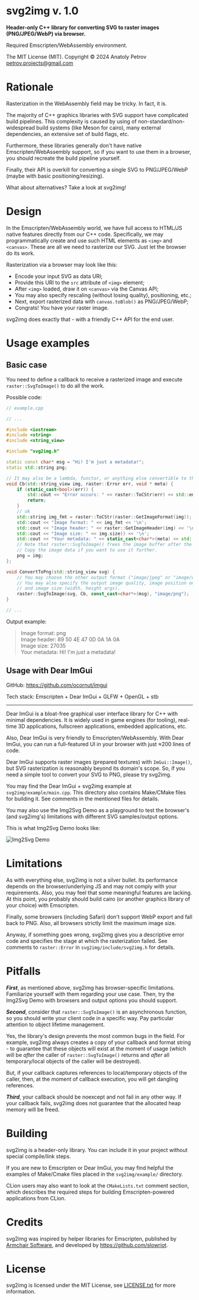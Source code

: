 # svg2img v. 1.0 

**Header-only C++ library for converting SVG to raster images (PNG/JPEG/WebP) via browser.**

Required Emscripten/WebAssembly environment.

The MIT License (MIT). Copyright © 2024 Anatoly Petrov <petrov.projects@gmail.com>

# Rationale

Rasterization in the WebAssembly field may be tricky. In fact, it is.

The majority of C++ graphics libraries with SVG support have complicated
build pipelines. This complexity is caused by using of non-standard/non-widespread 
build systems (like Meson for cairo), many external dependencies, 
an extensive set of build flags, etc.

Furthermore, these libraries generally don't have native Emscripten/WebAssembly support, 
so if you want to use them in a browser, you should recreate the build pipeline yourself.

Finally, their API is overkill for converting a single SVG to PNG/JPEG/WebP 
(maybe with basic positioning/resizing).

What about alternatives? Take a look at svg2img!

# Design

In the Emscripten/WebAssembly world, we have full access to HTML/JS native features directly
from our C++ code. Specifically, we may programmatically create and use such HTML elements 
as `<img>` and `<canvas>`. These are all we need to rasterize our SVG. Just let the browser 
do its work.

Rasterization via a browser may look like this:

- Encode your input SVG as data URI;
- Provide this URI to the `src` attribute of `<img>` element;
- After `<img>` loaded, draw it on `<canvas>` via the Canvas API;
- You may also specify rescaling (without losing quality), positioning, etc.;
- Next, export rasterized data with `canvas.toBlob()` as PNG/JPEG/WebP;
- Congrats! You have your raster image.

svg2img does exactly that - with a friendly C++ API for the end user.

# Usage examples

## Basic case

You need to define a callback to receive a rasterized image and execute `raster::SvgToImage()` 
to do all the work.

Possible code:

```cpp
// example.cpp

// ...

#include <iostream>
#include <string>
#include <string_view>

#include "svg2img.h"

static const char* msg = "Hi! I'm just a metadata!";
static std::string png;

// It may also be a lambda, functor, or anything else convertible to the std::function<>.
void Cb(std::string_view img, raster::Error err, void * meta) {
    if (static_cast<bool>(err)) {
        std::cout << "Error occurs: " << raster::ToCStr(err) << std::endl;
        return;
    }
    // ok
    std::string img_fmt = raster::ToCStr(raster::GetImageFormat(img));
    std::cout << "Image format: " << img_fmt << '\n';
    std::cout << "Image header: " << raster::GetImageHeader(img) << '\n';
    std::cout << "Image size: " << img.size() << '\n';
    std::cout << "Your metadata: " << static_cast<char*>(meta) << std::endl;
    // Note that raster::SvgToImage() frees the image buffer after the callback returns.
    // Copy the image data if you want to use it further.
    png = img;
};

void ConvertToPng(std::string_view svg) {
    // You may choose the other output format ("image/jpeg" or "image/webp").
    // You may also specify the output image quality, image position on the canvas (x, y args),
    // and image size (width, height args).
    raster::SvgToImage(svg, Cb, const_cast<char*>(msg), "image/png");
}

// ...
```

Output example:

> Image format: png  
Image header: 89 50 4E 47 0D 0A 1A 0A  
Image size: 27035  
Your metadata: Hi! I'm just a metadata!

## Usage with Dear ImGui

GitHub: https://github.com/ocornut/imgui

Tech stack: Emscripten + Dear ImGui + GLFW + OpenGL + stb

--------

Dear ImGui is a bloat-free graphical user interface library for C++ with minimal dependencies.
It is widely used in game engines (for tooling), real-time 3D applications, fullscreen applications, 
embedded applications, etc.

Also, Dear ImGui is very friendly to Emscripten/WebAssembly. With Dear ImGui, you can run 
a full-featured UI in your browser with just ≈200 lines of code.

Dear ImGui supports raster images (prepared textures) with `ImGui::Image()`,
but SVG rasterization is reasonably beyond its domain's scope. 
So, if you need a simple tool to convert your SVG to PNG, please try svg2img.

You may find the Dear ImGui + svg2img example at `svg2img/example/main.cpp`.
This directory also contains Make/CMake files for building it.
See comments in the mentioned files for details.

You may also use the Img2Svg Demo as a playground to test the browser's (and svg2img's) 
limitations with different SVG samples/output options.

This is what Img2Svg Demo looks like:

![Img2Svg Demo](/assets/demo.png)

# Limitations

As with everything else, svg2img is not a silver bullet. Its performance depends on the browser/underlying JS 
and may not comply with your requirements. Also, you may feel that some meaningful features are lacking.
At this point, you probably should build cairo (or another graphics library of your choice) with Emscripten.

Finally, some browsers (including Safari) don't support WebP export and fall back to PNG. 
Also, all browsers strictly limit the maximum image size.

Anyway, if something goes wrong, svg2img gives you a descriptive error code and specifies the stage
at which the rasterization failed. See comments to `raster::Error` in `svg2img/include/svg2img.h` 
for details.

# Pitfalls

***First***, as mentioned above, svg2img has browser-specific limitations.
Familiarize yourself with them regarding your use case. Then, try the Img2Svg Demo 
with browsers and output options you should support.

***Second***, consider that `raster::SvgToImage()` is an asynchronous function, so you should write
your client code in a specific way. Pay particular attention to object lifetime management.

Yes, the library's design prevents the most common bugs in the field. For example, svg2img always 
creates a copy of your callback and format string - to guarantee that these objects 
will exist at the moment of usage (which will be _after_ the caller of `raster::SvgToImage()` returns 
and _after_ all temporary/local objects of the caller will be destroyed).

But, if your callback captures references to local/temporary objects of the caller, 
then, at the moment of callback execution, you will get dangling references.

***Third***, your callback should be noexcept and not fail in any other way. 
If your callback fails, svg2img does not guarantee that the allocated heap memory will be freed.

# Building

svg2img is a header-only library. You can include it in your project without special compile/link steps.

If you are new to Emscripten or Dear ImGui, you may find helpful 
the examples of Make/Cmake files placed in the `svg2img/example/` directory.

CLion users may also want to look at the `CMakeLists.txt` comment section, 
which describes the required steps for building Emscripten-powered applications from CLion.

# Credits

svg2img was inspired by helper libraries for Emscripten, published by 
[Armchair Software](https://github.com/Armchair-Software), and developed by https://github.com/slowriot.

# License

svg2img is licensed under the MIT License, see [LICENSE.txt](LICENSE.txt) for more information.
